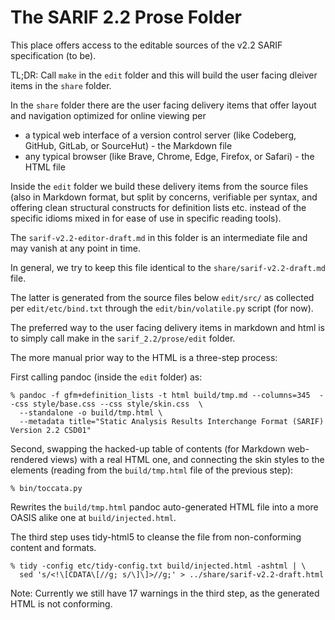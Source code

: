 # The SARIF 2.2 Prose Folder

This place offers access to the editable sources of the v2.2 SARIF specification (to be).

TL;DR: Call `make` in the `edit` folder and this will build the user facing dleiver items in the `share` folder.

In the `share` folder there are the user facing delivery items that offer layout and navigation
optimized for online viewing per 

- a typical web interface of a version control server (like Codeberg, GitHub, GitLab, or SourceHut) - the Markdown file
- any typical browser (like Brave, Chrome, Edge, Firefox, or Safari) - the HTML file

Inside the `edit` folder we build these delivery items from the source files (also in Markdown format, but
split by concerns, verifiable per syntax, and offering clean structural constructs for definition lists etc.
instead of the specific idioms mixed in for ease of use in specific reading tools).

The `sarif-v2.2-editor-draft.md` in this folder is an intermediate file and may vanish at any point in time.

In general, we try to keep this file identical to the `share/sarif-v2.2-draft.md` file.

The latter is generated from the source files below `edit/src/` as collected per `edit/etc/bind.txt` through
the `edit/bin/volatile.py` script (for now).

The preferred way to the user facing delivery items in markdown and html is to simply call
make in the `sarif_2.2/prose/edit` folder.

The more manual prior way to the HTML is a three-step process:

First calling pandoc (inside the `edit` folder) as:

```console
% pandoc -f gfm+definition_lists -t html build/tmp.md --columns=345  --css style/base.css --css style/skin.css  \
  --standalone -o build/tmp.html \
  --metadata title="Static Analysis Results Interchange Format (SARIF) Version 2.2 CSD01"
```

Second, swapping the hacked-up table of contents (for Markdown web-rendered views) with a real HTML one,
and connecting the skin styles to the elements (reading from the `build/tmp.html` file of the previous step):

```console
% bin/toccata.py
```

Rewrites the `build/tmp.html` pandoc auto-generated HTML file into a more OASIS alike one at `build/injected.html`. 

The third step uses tidy-html5 to cleanse the file from non-conforming content and formats.
```console
% tidy -config etc/tidy-config.txt build/injected.html -ashtml | \
  sed 's/<!\[CDATA\[//g; s/\]\]>//g;' > ../share/sarif-v2.2-draft.html
```

Note: Currently we still have 17 warnings in the third step, as the generated HTML is not conforming.
